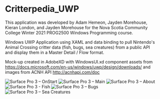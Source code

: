 # Critterpedia_UWP
This application was developed by Adam Hemeon, Jayden Morehouse, Kieran London, and Jayden Morehouse for the Nova Scotia Community College Winter 2021 PROG2500 Windows Programming course.

Windows UWP Application using XAML and data binding to pull Nintendo's Animal Crossing critter data (fish, bugs, sea creatures) from a public API and display them in a Master Detail / Flow format.

Mock-up created in AdobeXD with WindowsUI.xd component assets from https://docs.microsoft.com/en-us/windows/uwp/design/downloads/ and images from ACNH API http://acnhapi.com/doc

![Surface Pro 3 – OnStart](https://user-images.githubusercontent.com/54990039/112906080-f21ce580-90c1-11eb-9157-5031880c2b7c.png)
![Surface Pro 3 – Main](https://user-images.githubusercontent.com/54990039/112906085-f3e6a900-90c1-11eb-87b8-3c3a6d532ec7.png)
![Surface Pro 3 – About](https://user-images.githubusercontent.com/54990039/112906094-f77a3000-90c1-11eb-938a-07d038f57e5e.png)
![Surface Pro 3 - Fish](https://user-images.githubusercontent.com/54990039/112906100-fb0db700-90c1-11eb-959c-30684ddcca18.png)
![Surface Pro 3 – Bugs](https://user-images.githubusercontent.com/54990039/112906104-fcd77a80-90c1-11eb-89e6-aedfb6e923bd.png)
![Surface Pro 3 – Sea Creatures](https://user-images.githubusercontent.com/54990039/112906108-fea13e00-90c1-11eb-9cb3-ed23d53dae16.png)
